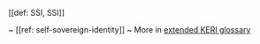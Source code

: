[[def: SSI, SSI]]

~ [[ref: self-sovereign-identity]]
~ More in <a href="https://weboftrust.github.io/WOT-terms/docs/glossary/SSI">extended KERI glossary</a>
